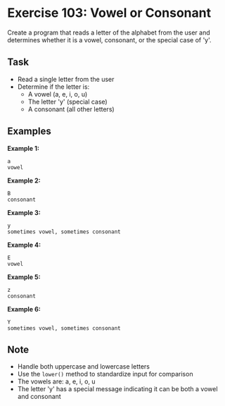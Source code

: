 # Exercise 103: Vowel or Consonant

Create a program that reads a letter of the alphabet from the user and determines whether it is a vowel, consonant, or the special case of 'y'.

## Task
- Read a single letter from the user
- Determine if the letter is:
  - A vowel (a, e, i, o, u)
  - The letter 'y' (special case)
  - A consonant (all other letters)

## Examples
**Example 1:**
```
a
vowel
```

**Example 2:**
```
B
consonant
```

**Example 3:**
```
y
sometimes vowel, sometimes consonant
```

**Example 4:**
```
E
vowel
```

**Example 5:**
```
z
consonant
```

**Example 6:**
```
Y
sometimes vowel, sometimes consonant
```

## Note
- Handle both uppercase and lowercase letters
- Use the `lower()` method to standardize input for comparison
- The vowels are: a, e, i, o, u
- The letter 'y' has a special message indicating it can be both a vowel and consonant